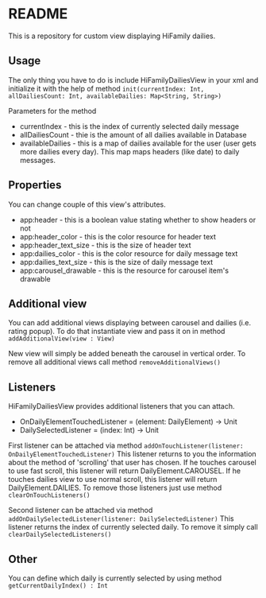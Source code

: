 # README #

This is a repository for custom view displaying HiFamily dailies.

## Usage ##
The only thing you have to do is include HiFamilyDailiesView in your xml and initialize it with the help of method
`init(currentIndex: Int, allDailiesCount: Int, availableDailies: Map<String, String>)`

Parameters for the method

* currentIndex - this is the index of currently selected daily message
* allDailiesCount - thie is the amount of all dailies available in Database
* availableDailies - this is a map of dailies available for the user (user gets more dailies every day). This map maps headers (like date) to daily messages.

## Properties ##
You can change couple of this view's attributes.

* app:header - this is a boolean value stating whether to show headers or not
* app:header_color - this is the color resource for header text
* app:header_text_size - this is the size of header text
* app:dailies_color - this is the color resource for daily message text
* app:dailies_text_size - this is the size of daily message text
* app:carousel_drawable - this is the resource for carousel item's drawable

## Additional view ##
You can add additional views displaying between carousel and dailies (i.e. rating popup).
To do that instantiate view and pass it on in method
`addAdditionalView(view : View)`

New view will simply be added beneath the carousel in vertical order.
To remove all additional views call method
`removeAdditionalViews()`

## Listeners ##
HiFamilyDailiesView provides additional listeners that you can attach.

* OnDailyElementTouchedListener = (element: DailyElement) -> Unit
* DailySelectedListener = (index: Int) -> Unit

First listener can be attached via method
`addOnTouchListener(listener: OnDailyElementTouchedListener)`
This listener returns to you the information about the method of 'scrolling' that user has chosen. If he touches carousel to use fast scroll, this listener will return DailyElement.CAROUSEL. 
If he touches dailies view to use normal scroll, this listener will return DailyElement.DAILIES.
To remove those listeners just use method
`clearOnTouchListeners()`

Second listener can be attached via method
`addOnDailySelectedListener(listener: DailySelectedListener)`
This listener returns the index of currently selected daily.
To remove it simply call
`clearDailySelectedListeners()`

## Other ##
You can define which daily is currently selected by using method
`getCurrentDailyIndex() : Int`
